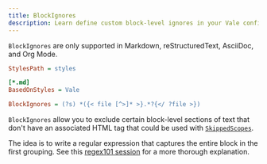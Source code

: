 ```yaml
---
title: BlockIgnores
description: Learn define custom block-level ignores in your Vale configuration.
---
```


<script lang="ts">
    import Alert from '$lib/components/Alert.svelte';
</script>

<Alert>
<code>BlockIgnores</code> are only supported in Markdown, reStructuredText,
AsciiDoc, and Org Mode.
</Alert>

```ini
StylesPath = styles

[*.md]
BasedOnStyles = Vale

BlockIgnores = (?s) *({< file [^>]* >}.*?{</ ?file >})
```

`BlockIgnores` allow you to exclude certain block-level sections of text that
don't have an associated HTML tag that could be used with [`SkippedScopes`][1].

The idea is to write a regular expression that captures the entire block in the
first grouping. See this [regex101 session][2] for a more thorough explanation.

[1]: /docs/keys/skippedscopes
[2]: https://regex101.com/r/mFM0kZ/1/
